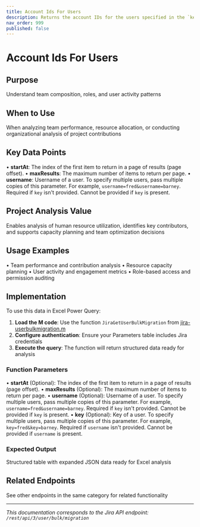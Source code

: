 ```yaml
---
title: Account Ids For Users
description: Returns the account IDs for the users specified in the `key` or `username` parameters. Note that multiple `key` or `username` parameters can be specif...
nav_order: 999
published: false
---
```


# Account Ids For Users

## Purpose
Understand team composition, roles, and user activity patterns

## When to Use
When analyzing team performance, resource allocation, or conducting organizational analysis of project contributions

## Key Data Points
• **startAt**: The index of the first item to return in a page of results (page offset).
• **maxResults**: The maximum number of items to return per page.
• **username**: Username of a user. To specify multiple users, pass multiple copies of this parameter. For example, `username=fred&username=barney`. Required if `key` isn't provided. Cannot be provided if `key` is present.

## Project Analysis Value
Enables analysis of human resource utilization, identifies key contributors, and supports capacity planning and team optimization decisions

## Usage Examples
• Team performance and contribution analysis
• Resource capacity planning
• User activity and engagement metrics
• Role-based access and permission auditing

## Implementation
To use this data in Excel Power Query:

1. **Load the M code**: Use the function `JiraGetUserBulkMigration` from [jira-userbulkmigration.m](../assets/jira-userbulkmigration.m)
2. **Configure authentication**: Ensure your Parameters table includes Jira credentials
3. **Execute the query**: The function will return structured data ready for analysis

### Function Parameters
• **startAt** (Optional): The index of the first item to return in a page of results (page offset).
• **maxResults** (Optional): The maximum number of items to return per page.
• **username** (Optional): Username of a user. To specify multiple users, pass multiple copies of this parameter. For example, `username=fred&username=barney`. Required if `key` isn't provided. Cannot be provided if `key` is present.
• **key** (Optional): Key of a user. To specify multiple users, pass multiple copies of this parameter. For example, `key=fred&key=barney`. Required if `username` isn't provided. Cannot be provided if `username` is present.

### Expected Output
Structured table with expanded JSON data ready for Excel analysis

## Related Endpoints
See other endpoints in the same category for related functionality

---
*This documentation corresponds to the Jira API endpoint: `/rest/api/3/user/bulk/migration`*
